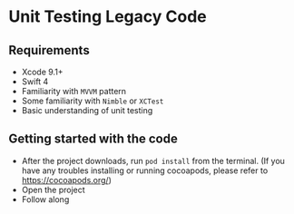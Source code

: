 # Unit Testing Legacy Code

## Requirements
- Xcode 9.1+
- Swift 4
- Familiarity with `MVVM` pattern
- Some familiarity with `Nimble` or `XCTest`
- Basic understanding of unit testing

## Getting started with the code
- After the project downloads, run `pod install` from the terminal. (If you have any troubles installing or running cocoapods, please refer to https://cocoapods.org/)
- Open the project
- Follow along






